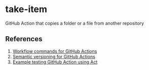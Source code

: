 # take-item
GitHub Action that copies a folder or a file from another repository



## References
1. [Workflow commands for GitHub Actions
](https://docs.github.com/en/actions/using-workflows/workflow-commands-for-github-actions)
2. [Semantic versioning for GitHub Actions](https://michaelheap.com/semantic-versioning-for-github-actions/)
3. [Example testing GitHub Action using Act](https://github.com/annsudo/discord-comments)